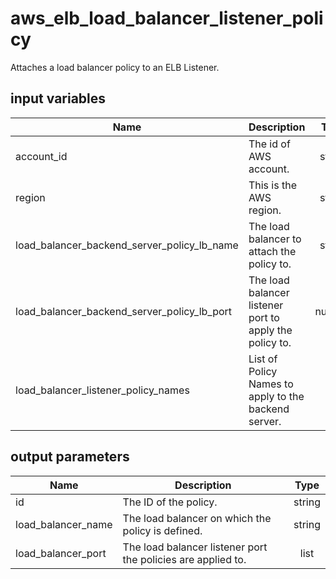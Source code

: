 # aws_elb_load_balancer_listener_policy

Attaches a load balancer policy to an ELB Listener.

## input variables

| Name | Description | Type | Default | Required |
|------|-------------|:----:|:-----:|:-----:|
|account_id|The id of AWS account.|string||Yes|
|region|This is the AWS region.|string|us-east-1|Yes|
|load_balancer_backend_server_policy_lb_name|The load balancer to attach the policy to.|string||Yes|
|load_balancer_backend_server_policy_lb_port|The load balancer listener port to apply the policy to.|number||Yes|
|load_balancer_listener_policy_names|List of Policy Names to apply to the backend server.|list||Yes|

## output parameters

| Name | Description | Type |
|------|-------------|:----:|
|id|The ID of the policy.|string|
|load_balancer_name|The load balancer on which the policy is defined.|string|
|load_balancer_port|The load balancer listener port the policies are applied to.|list|
